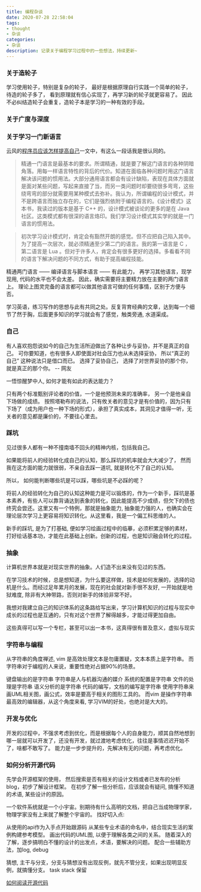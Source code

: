 ```yaml
---
title: 编程杂谈
date: 2020-07-28 22:58:04
tags: 
- thought
- 杂谈
categories:
- 杂谈
description: 记录关于编程学习过程中的一些想法，持续更新~
---
```


### 关于造轮子

学习使用轮子，特别是复杂的轮子， 最好是根据原理自行实践一个简单的轮子， 待造的轮子多了， 看到原理就有信心实现了，再学习新的轮子就更容易了。 
因此不必纠结造轮子会重复，造轮子本是学习的一种有效的手段。

### 关于广度与深度

### 关于学习一门新语言
	
云风的[程序员应该怎样提高自己](https://blog.codingnow.com/2019/07/top_programmer.html)一文中，有这么一段话我是很认同的。

> 精通一门语言是最基本的要求。所谓精通，就是要了解这门语言的各种阴暗角落。用每一样语言特性的背后的代价。知道在面临各种问题时用这门语言解决该问题的惯用法。大部分通用语言都会有设计缺陷，表现在具体方面就是面对某些问题，写起来直接了当，而另一类问题时却要绕很多弯弯，这些绕弯弯的部分就需要用某种模式去弥补。我认为，所谓编程的设计模式，并不是跨语言而独立存在的，它们是强烈依附于编程语言的。《设计模式》这本书，我读过的版本是基于 C++ 的，设计模式被谈论的更多的是在 Java 社区。这类模式都有很深的语言烙印。我们学习设计模式其实学的就是一门语言的惯用法。

> 初次学习设计模式时，肯定会有豁然开朗的感觉。但不应把自己陷入其中。为了提高一次层次，就必须精通至少第二门的语言。我的第一语言是 C ，第二语言是 Lua 。但对于许多人，肯定会有很多更好的选择。多看看不同的语言下解决问题的不同方式，有助于提高编程技能。

精通两门语言 —— 编译语言与脚本语言 —— 有此能力， 再学习其他语言，现学现用, 代码的水平也不会太差。 因此，确实需要将主要精力放在主要的两门语言上。
理论上图灵完备的语言都可以做其他语言可做的任何事情，区别于方便与否。

学习英语，练习写作的思想与此有共同之处。反复背育经典的文章，达到每一个细节了然于胸，后面更多知识的学习就会有了感觉，触类旁通, 水道渠成。

### 自己

有人喜欢抱怨说如今的自己为生活所迫做出了各种让步与妥协，并不是真正的自己。 可你要知道，也有很多人即使面对社会压力也从未选择妥协， 所以“真正的自己” 这种说法只是借口而已。 选择了妥协自己， 选择了对世界妥协的那个你，就是真正的那个你。 -- 网友

一悟惊醒梦中人, 如何才能有如此的表达能力？

只有两个标准甄别评论者的价值，一个是他预测未来的准确率， 另一个是他亲自下场做的成绩。 按照塔勒布的说法，只有攸关者的意见才是有价值的，因为只有下场了（成为用户也一种下场的形式），承担了真实成本，其洞见才值得一听，无关者的意见都是廉价的，不要往心里去。 

### 踩坑

见过很多人都有一种不撞南墙不回头的精神内核，包括我自己。 

如果能将前人的经验转化成自己的认知，那么踩坑的机率就会大大减少了， 然而我在这方面的能力就很弱，不亲自去踩一道坑, 就是转化不了自己的认知。 

所以， 如何能判断哪些坑是可以踩，哪些坑是不必踩的呢？ 

将前人的经验转化为自己的认知这种能力是可以锻炼的，作为一个新手，踩坑是基本素养，有些人可以靠背诵达到表象的转化，因此能提高不少成绩，但欠下的债也终究会尝还。这里又有一个特例，那就是抽象能力, 抽象能力强的人，也确实会在理论层次学习上更容易将知识转化。从这里看，我是一个偏工科思维的人。 

新手的踩坑, 是为了打基础, 便如学习绘画过程中的临摹，必须积累足够的素材，打好绘话基本功，才能在此基础上创新。创新的过程，也是知识融会转化的过程。

### 抽象
计算机世界本就是对现实世界的抽象。人们造不出来没有见过的东西。 

在学习技术的时候，总是想知道，为什么要这样做，技术是如何发展的，选择的动机是什么。而经过足年累月的发展，现在的社会就对新手很不友好, 一开始就是地狱难度, 除非有大神带路，否则对新手的体验非常不好。

我想对我建立自己的知识体系的这条路给写出来，学习计算机知识的过程与现实中成长的过程也是互通的，只有对这个世界了解得越多，才能过得更加自由。

这些真得可以写一个专栏，甚至可以出一本书，这真得很有普及意义，虚拟与现实

### 字符串与编程

从字符串的角度禅述, vim 是高效处理文本是勿庸置疑，文本本质上是字符串。
而字符串对于编程的人来说，重要性绝对占据90%的场景。

键盘输出的是字符串
字符串是人与机器沟通的媒介
系统的配置是字符串
文件的处理是字符串
语义分析的是字符串
代码的编写，文档的编写是字符串
使用字符串来画UML相关图，画公式，效率是要高于相关的图形工具的。
而vim 是操作字符串最高效的编辑器，从这个角度来看, 学习VIM的好处，也绝对是大大的。

### 开发与优化
开发的过程中，不强求考虑到优化，而是根据每个人的自身能力，顺其自然地想到哪一层就可以开发了，还没有开发，就过渡地考虑优化，往往是事情迟迟开始不了，啥都不敢写了。
能力是一步步提升的，先解决有无的问题，再考虑优化。

### 如何分析开源代码

先学会开源框架的使用，
然后搜索是否有相关的设计文档或者已发布的分析blog，初步了解设计框架。
在初步了解一些分析后，应该就会有疑问, 搞懂不知道的术语, 某些设计的原因。

一个软件系统就是一个小宇宙。别期待有什么高明的文档，把自己当成物理学家，物理学家没有上来就了解整个宇宙的。
找好切入点:
	
从使用的api作为入手点开始跟源码
从某些专业术语的命名中，结合现实生活的案例构建参考模型。
画出代码的UML图, 以便于理解各类之间的关系。
随着深入的了解，逐步搞明白不懂的设计的出发点，术语，要解决的问题。
配合一些辅助方法，加log, debug

猜想, 主干与分支，分支与猜想没有出现反例，就先不管分支，如果出现明显反例，就搞懂分支。
task stack 保留

[如何阅读开源代码](https://www.codedump.info/post/20200605-how-to-read-code-v2020/)
